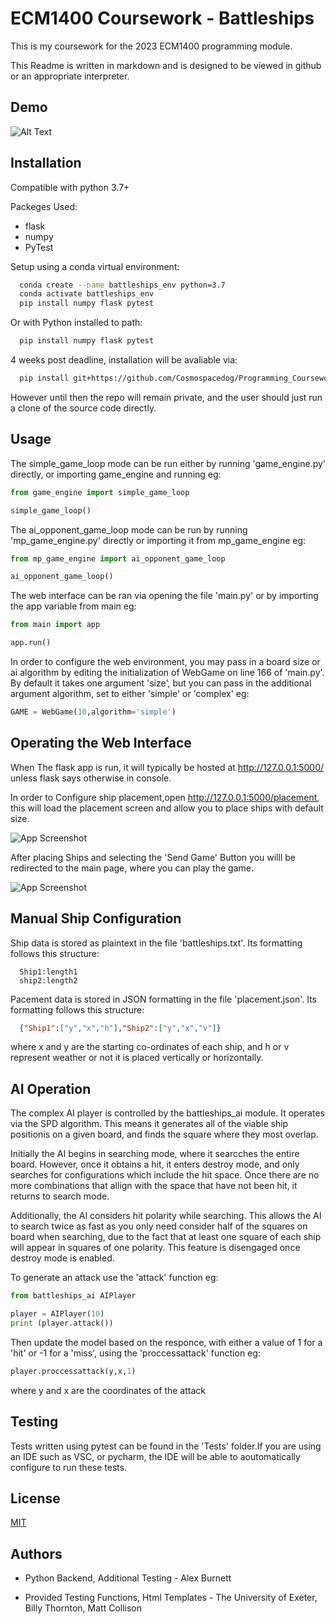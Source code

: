 
# ECM1400 Coursework - Battleships

This is my coursework for the 2023 ECM1400 programming module.  

This Readme is written in markdown and is designed to be viewed in github or an appropriate interpreter.

## Demo


![Alt Text](https://i.imgur.com/klWOMwY.gif)
## Installation

Compatible with python 3.7+  

Packeges Used:
- flask
- numpy
- PyTest

Setup using a conda virtual environment:
```bash
  conda create --name battleships_env python=3.7
  conda activate battleships_env
  pip install numpy flask pytest
```
Or with Python installed to path:
```bash
  pip install numpy flask pytest
```

4 weeks post deadline, installation will be avaliable via:
```bash
  pip install git+https://github.com/Cosmospacedog/Programming_Coursework_2023.git
```
However until then the repo will remain private, and the user should just run a clone of the source code directly.
## Usage
The simple_game_loop mode can be run either by running 'game_engine.py' directly, or importing game_engine and running eg:
```python
from game_engine import simple_game_loop 

simple_game_loop()
```
The ai_opponent_game_loop mode can be run by running 'mp_game_engine.py' directly or importing it from mp_game_engine eg:
```python
from mp_game_engine import ai_opponent_game_loop 

ai_opponent_game_loop()
```
The web interface can be ran via opening the file 'main.py' or by importing the app variable from main eg:
```python
from main import app 

app.run()
```
In order to configure the web environment, you may pass in a board size or ai algorithm by editing the initialization of WebGame on line 166 of 'main.py'. By default it takes one argument 'size', but you can pass in the additional argument algorithm, set to either 'simple' or 'complex' eg:
```python
GAME = WebGame(10,algorithm='simple')
```

## Operating the Web Interface
When The flask app is run, it will typically be hosted at http://127.0.0.1:5000/ unless flask says otherwise in console.  

In order to Configure ship placement,open http://127.0.0.1:5000/placement, this will load the placement screen and allow you to place ships with default size.

![App Screenshot](https://imgur.com/Kq63FMI.png)  

After placing Ships and selecting the 'Send Game' Button you willl be redirected  to the main page, where you can play the game.

![App Screenshot](https://imgur.com/IncxVqK.png)
## Manual Ship Configuration
Ship data  is stored as plaintext in the file 'battleships.txt'. Its formatting follows this structure:
```
  Ship1:length1
  ship2:length2
```
Pacement data is stored in JSON formatting in the file 'placement.json'. Its formatting follows this structure:
```json
  {"Ship1":["y","x","h"],"Ship2":["y","x","v"]}
```
where x and y are the starting co-ordinates of each ship, and h or v represent weather or not it is placed  vertically or horizontally.

## AI Operation

The complex AI player is controlled by the battleships_ai module. It operates via the SPD algorithm. This means it generates all of the viable ship positionis on a given board, and finds the square where they most  overlap.  

Initially the AI begins in searching mode, where it searcches the entire board. However, once it obtains a hit, it enters destroy mode, and only searches for configurations which include the hit space. Once there are no more combinations that allign with the space that have not been hit, it returns to search mode.

Additionally, the AI considers hit polarity while searching. This allows the AI to search twice as fast as you only need consider half of the squares on board when searching, due to the fact that at least one square of each ship will appear in squares of one polarity. This feature is disengaged once destroy mode is enabled.

To generate an attack use the 'attack' function eg:
```python
from battleships_ai AIPlayer

player = AIPlayer(10)
print (player.attack())
```

Then update the model based on the responce, with either a value of 1 for a 'hit' or -1 for a 'miss', using the 'proccessattack' function eg:
```python
player.proccessattack(y,x,1)
```
where y and x are the coordinates of the attack
## Testing
Tests written using pytest can be found in the 'Tests' folder.If you are using an IDE such as VSC, or pycharm, the IDE will be able to aoutomatically configure to run these tests.

## License

[MIT](https://choosealicense.com/licenses/mit/)


## Authors

- Python Backend, Additional Testing - Alex Burnett 

- Provided Testing Functions, Html Templates - The University of Exeter, Billy Thornton, Matt Collison